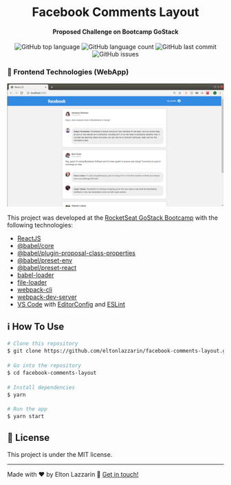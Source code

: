 <h1 align="center">
    <img alt="" src="" />
    <br>
    Facebook Comments Layout
</h1>

<h4 align="center">
  Proposed Challenge on Bootcamp GoStack
</h4>
<p align="center">
  <img alt="GitHub top language" src="https://img.shields.io/github/languages/top/eltonlazzarin/facebook-comments-layout">
    
  <img alt="GitHub language count" src="https://img.shields.io/github/languages/count/eltonlazzarin/facebook-comments-layout">

  <img alt="GitHub last commit" src="https://img.shields.io/github/last-commit/eltonlazzarin/facebook-comments-layout">

  <img alt="GitHub issues" src="https://img.shields.io/github/issues/eltonlazzarin/facebook-comments-layout">   

  ### :rocket: Frontend Technologies (WebApp)
  <p align="center">
   <img alt="SaaS Web" src="https://github.com/eltonlazzarin/facebook-comments-layout/blob/master/facebookcomments.png">  
   
  This project was developed at the [RocketSeat GoStack Bootcamp](https://rocketseat.com.br/bootcamp) with the following technologies:

  - [ReactJS](https://reactjs.org/)
  - [@babel/core](https://github.com/babel/babel/tree/master/packages/babel-core)
  - [@babel/plugin-proposal-class-properties](https://github.com/babel/babel/)
  - [@babel/preset-env](https://babeljs.io/docs/en/babel-preset-env)
  - [@babel/preset-react](https://babeljs.io/docs/en/babel-preset-react)
  - [babel-loader](https://github.com/webpack-contrib/css-loader)
  - [file-loader](https://github.com/webpack-contrib/style-loader)
  - [webpack-cli](https://webpack.js.org/api/cli/)
  - [webpack-dev-server](https://github.com/webpack/webpack-dev-server)
  - [VS Code](https://code.visualstudio.com) with [EditorConfig](https://marketplace.visualstudio.com/items?itemName=EditorConfig.EditorConfig) and [ESLint](https://marketplace.visualstudio.com/items?itemName=dbaeumer.vscode-eslint)

  ## :information_source: How To Use

  ```bash
  # Clone this repository
  $ git clone https://github.com/eltonlazzarin/facebook-comments-layout.git

  # Go into the repository
  $ cd facebook-comments-layout

  # Install dependencies
  $ yarn

  # Run the app
  $ yarn start
  ```


  ## :memo: License

  This project is under the MIT license.

  ---

Made with ♥ by Elton Lazzarin :wave: [Get in touch!](https://www.linkedin.com/in/eltonlazzarin)

